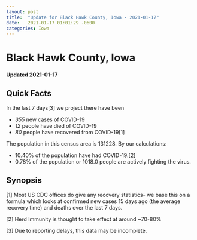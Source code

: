 ```yaml
---
layout: post
title:  "Update for Black Hawk County, Iowa - 2021-01-17"
date:   2021-01-17 01:01:29 -0600
categories: Iowa
---
```


# Black Hawk County, Iowa
#### Updated 2021-01-17

## Quick Facts

In the last 7 days[3] we project there have been
- *355* new cases of COVID-19
- *12* people have died of COVID-19
- *80* people have recovered from COVID-19[1]

The population in this census area is 131228. By our calculations:
- 10.40% of the population have had COVID-19.[2]
- 0.78% of the population or 1018.0 people are actively fighting the virus.

## Synopsis




[1] Most US CDC offices do give any recovery statistics- we base this on a formula which looks at confirmed new cases
15 days ago (the average recovery time) and deaths over the last 7 days.

[2] Herd Immunity is thought to take effect at around ~70-80%

[3] Due to reporting delays, this data may be incomplete.
 
    